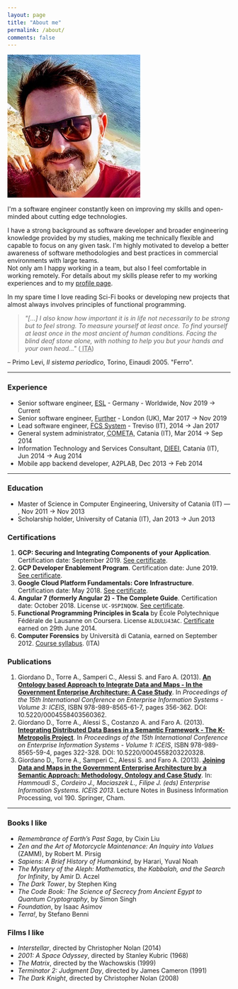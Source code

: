```yaml
---
layout: page
title: "About me"
permalink: /about/
comments: false
---
```


<div class="profile-picture-container">
    <img class="profile-picture" src="/assets/img/alfredo_torre.jpg">
</div>

I'm a software engineer constantly keen on improving my skills and open-minded about cutting edge technologies.

I have a strong background as software developer and broader engineering knowledge provided by my studies, making me technically flexible and capable to focus on any given task. 
I'm highly motivated to develop a better awareness of software methodologies and best practices in commercial environments with large teams.<br>
Not only am I happy working in a team, but also I feel comfortable in working remotely. For details about my skills please refer to my working experiences and to my <i class="fab fa-linkedin"></i> [ profile page](https://uk.linkedin.com/in/alfredotorre/en).

In my spare time I love reading Sci-Fi books or developing new projects that almost always involves principles of functional programming.

>  *"[...] I also know how important it is in life not necessarily to be strong but to feel strong. To measure yourself at least once. To find yourself at least once in the most ancient of human conditions. Facing the blind deaf stone alone, with nothing to help you but your hands and your own head…"* 
(<abbr title="[...] E quanto importi nella vita, non già di esser forti, ma di sentirsi forti, di essersi misurati almeno una volta, di essersi trovati almeno una volta nella condizione umana più antica, soli davanti alla pietra cieca e sorda, senza altri aiuti che le proprie mani e la propria testa…"><i class="fab fa-readme"></i> ITA</abbr>)

&ndash; Primo Levi, _Il sistema periodico_, Torino, Einaudi 2005. "Ferro".

---

### Experience

- Senior software engineer, [ESL][esl] - Germany - Worldwide, Nov 2019 → Current
- Senior software engineer, [Further][further] - London (UK), Mar 2017 → Nov 2019
- Lead software engineer, [FCS System][fcs] - Treviso (IT), 2014 → Jan 2017 
- General system administrator, <abbr title="Consortium for the promotion and adoption of advanced computing technologies">COMETA</abbr>, Catania (IT), Mar 2014 → Sep 2014
- Information Technology and Services Consultant, [DIEEI][DIEEI], Catania (IT), Jun 2014 → Aug 2014
- Mobile app backend developer, A2PLAB, Dec 2013 → Feb 2014

---

### Education

- Master of Science in Computer Engineering, University of Catania (IT) &mdash; [<i class="fas fa-file-alt"></i>][thesis-ppt], Nov 2011 → Nov 2013
- Scholarship holder, University of Catania (IT), Jan 2013 → Jun 2013

### Certifications

1. **GCP: Securing and Integrating Components of your Application**. Certification date: September 2019. [See certificate][gcp-integration-certificate].
2. **GCP Developer Enablement Program**. Certification date: June 2019. [See certificate][gcp-emblement-certificate].
3. **Google Cloud Platform Fundamentals: Core Infrastructure**. Certification date: May 2018. [See certificate][gcp-fundamentals-certificate].
4. **Angular 7 (formerly Angular 2) - The Complete Guide**. Certification date: October 2018. License `UC-9SPINQOW`. [See certificate][angular-certificate].
5. **Functional Programming Principles in Scala** by École Polytechnique Fédérale de Lausanne on Coursera. License `ALDULU43AC`. [Certificate][scala-certificate] earned on 29th June 2014.
6. **Computer Forensics** by Universit&agrave; di Catania, earned on September 2012. [Course syllabus][computer-forensics]. (ITA)

### Publications

1. Giordano D., Torre A., Samperi C., Alessi S. and Faro A. (2013). [**An Ontology based Approach to Integrate Data and Maps - In the Government Enterprise Architecture: A Case Study**][pub1]. In *Proceedings of the 15th International Conference on Enterprise Information Systems - Volume 3: ICEIS*, ISBN 978-989-8565-61-7, pages 356-362. DOI: 10.5220/0004558403560362.
2. Giordano D., Torre A., Alessi S., Costanzo A. and Faro A. (2013). [**Integrating Distributed Data Bases in a Semantic Framework - The K-Metropolis Project**][pub2]. In *Proceedings of the 15th International Conference on Enterprise Information Systems - Volume 1: ICEIS*, ISBN 978-989-8565-59-4, pages 322-328. DOI: 10.5220/0004558203220328.
3. Giordano D., Torre A., Samperi C., Alessi S. and Faro A. (2013). [**Joining Data and Maps in the Government Enterprise Architecture by a Semantic Approach: Methodology, Ontology and Case Study**][pub3]. In: *Hammoudi S., Cordeiro J., Maciaszek L., Filipe J. (eds) Enterprise Information Systems. ICEIS 2013*. Lecture Notes in Business Information Processing, vol 190. Springer, Cham.

---

### Books I like
- _Remembrance of Earth’s Past Saga_, by Cixin Liu
- _Zen and the Art of Motorcycle Maintenance: An Inquiry into Values_ (ZAMM), by Robert M. Pirsig
- _Sapiens: A Brief History of Humankind_, by Harari, Yuval Noah
- _The Mystery of the Aleph: Mathematics, the Kabbalah, and the Search for Infinity_, by Amir D. Aczel
- _The Dark Tower_, by Stephen King
- _The Code Book: The Science of Secrecy from Ancient Egypt to Quantum Cryptography_, by Simon Singh
- _Foundation_, by Isaac Asimov
- _Terra!_, by Stefano Benni

### Films I like
- _Interstellar_, directed by Christopher Nolan (2014)
- _2001: A Space Odyssey_, directed by Stanley Kubric (1968)
- _The Matrix_, directed by the Wachowskis (1999)
- _Terminator 2: Judgment Day_, directed by James Cameron (1991)
- _The Dark Knight_, directed by Christopher Nolan (2008)


[pub1]: http://www.scitepress.org/DigitalLibrary/PublicationsDetail.aspx?ID=CccYZBTmc8E%3d
[pub2]: http://www.scitepress.org/PublicationsDetail.aspx?ID=miXBzCLi2To=&t=1
[pub3]: https://link.springer.com/chapter/10.1007/978-3-319-09492-2_30#citeas
[angular-certificate]: https://www.udemy.com/certificate/UC-9SPINQOW/
[scala-certificate]: https://www.coursera.org/account/accomplishments/verify/ALDULU43AC
[gcp-fundamentals-certificate]: https://www.coursera.org/account/accomplishments/certificate/24XRUYHYQFPT
[gcp-emblement-certificate]: https://badges.codemotion.com/ffe24fc1e4c1e00754bb1c778ccf7c0c5846e2ff/learning/f6e1126cedebf23e1463aee73f9df08783640400.html
[gcp-integration-certificate]: https://www.coursera.org/account/accomplishments/verify/RZ4F46CGD885
[computer-forensics]: http://www.dmi.unict.it/~battiato/CF1112/CF1112.html
[DIEEI]: http://www.dieei.unict.it/en
[further]: https://www.go-further.co
[esl]: https://about.eslgaming.com
[fcs]: https://www.fcssystem.com
[thesis-ppt]: https://www.slideshare.net/alfredotorre1/presentation-28760482

[sentenza-github]: https://github.com/sentenza